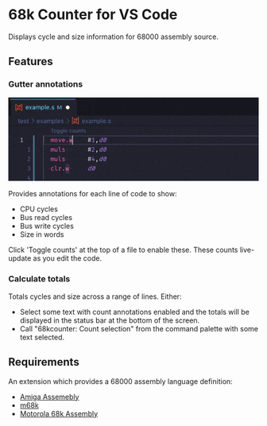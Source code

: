 # 68k Counter for VS Code

Displays cycle and size information for 68000 assembly source.

## Features

### Gutter annotations

![Output window screenshot](images/demo.gif)

Provides annotations for each line of code to show:

- CPU cycles
- Bus read cycles
- Bus write cycles
- Size in words

Click 'Toggle counts' at the top of a file to enable these. These counts live-update as you edit the code.

### Calculate totals

Totals cycles and size across a range of lines. Either:

- Select some text with count annotations enabled and the totals will be displayed in the status bar at the bottom of the screen.
- Call "68kcounter: Count selection" from the command palette with some text selected.

## Requirements

An extension which provides a 68000 assembly language definition:

- [Amiga Assemebly](https://marketplace.visualstudio.com/items?itemName=prb28.amiga-assembly)
- [m68k](https://marketplace.visualstudio.com/items?itemName=steventattersall.m68k)
- [Motorola 68k Assembly](https://marketplace.visualstudio.com/items?itemName=clcxce.motorola-68k-assembly)
